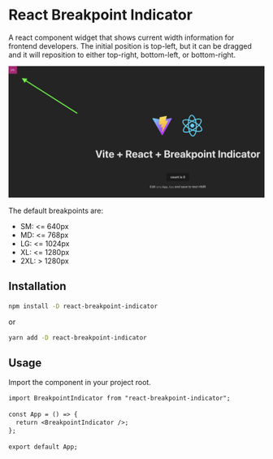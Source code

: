 # React Breakpoint Indicator

A react component widget that shows current width information for frontend developers. The initial position is top-left, but it can be dragged and it will reposition to either top-right, bottom-left, or bottom-right.

![react-breakpoint-indicator](https://github.com/sonangrai/react-breakpoint-indicator/blob/main/public/info.png)

The default breakpoints are:

- SM: <= 640px
- MD: <= 768px
- LG: <= 1024px
- XL: <= 1280px
- 2XL: > 1280px

## Installation

```bash
npm install -D react-breakpoint-indicator
```

or

```bash
yarn add -D react-breakpoint-indicator
```

## Usage

Import the component in your project root.

```tsx
import BreakpointIndicator from "react-breakpoint-indicator";

const App = () => {
  return <BreakpointIndicator />;
};

export default App;
```
